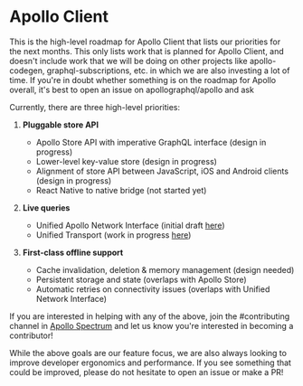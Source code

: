 # Apollo Client

This is the high-level roadmap for Apollo Client that lists our priorities for the next months. This only lists work that is planned for Apollo Client, and doesn't include work that we will be doing on other projects like apollo-codegen, graphql-subscriptions, etc. in which we are also investing a lot of time. If you're in doubt whether something is on the roadmap for Apollo overall, it's best to open an issue on apollographql/apollo and ask

Currently, there are three high-level priorities:

1. **Pluggable store API**
    * Apollo Store API with imperative GraphQL interface (design in progress)
    * Lower-level key-value store (design in progress)
    * Alignment of store API between JavaScript, iOS and Android clients (design in progress)
    * React Native to native bridge (not started yet)

2. **Live queries**
    * Unified Apollo Network Interface (initial draft [here](https://github.com/apollographql/apollo-network-interface))
    * Unified Transport (work in progress [here](https://github.com/apollographql/subscriptions-transport-ws/pull/108))

3. **First-class offline support**
    * Cache invalidation, deletion & memory management (design needed)
    * Persistent storage and state (overlaps with Apollo Store)
    * Automatic retries on connectivity issues (overlaps with Unified Network Interface)


If you are interested in helping with any of the above, join the #contributing channel in
[Apollo Spectrum](https://spectrum.chat/apollo) and let us know you're interested in becoming a contributor!


While the above goals are our feature focus, we are also always looking to improve developer ergonomics and performance.
If you see something that could be improved, please do not hesitate to open an issue or make a PR!
